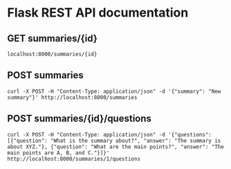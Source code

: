 # Flask REST API documentation

## GET summaries/{id}

```
localhost:8000/summaries/{id}
```

## POST summaries

```
curl -X POST -H "Content-Type: application/json" -d '{"summary": "New summary"}' http://localhost:8000/summaries
```

## POST summaries/{id}/questions

```
curl -X POST -H "Content-Type: application/json" -d '{"questions": [{"question": "What is the summary about?", "answer": "The summary is about XYZ."}, {"question": "What are the main points?", "answer": "The main points are A, B, and C."}]}' http://localhost:8000/summaries/1/questions
```
